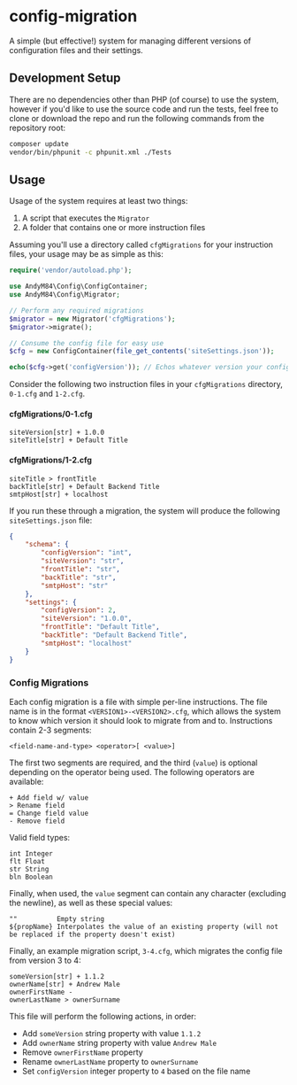 # config-migration
A simple (but effective!) system for managing different versions of configuration files and their settings.

## Development Setup
There are no dependencies other than PHP (of course) to use the system, however if you'd like to use the source
code and run the tests, feel free to clone or download the repo and run the following commands from the repository
root:

```bash
composer update
vendor/bin/phpunit -c phpunit.xml ./Tests
```

## Usage
Usage of the system requires at least two things:

1. A script that executes the `Migrator`
2. A folder that contains one or more instruction files

Assuming you'll use a directory called `cfgMigrations` for your instruction files, your usage may be as simple
as this:

```php
require('vendor/autoload.php');

use AndyM84\Config\ConfigContainer;
use AndyM84\Config\Migrator;

// Perform any required migrations
$migrator = new Migrator('cfgMigrations');
$migrator->migrate();

// Consume the config file for easy use
$cfg = new ConfigContainer(file_get_contents('siteSettings.json'));

echo($cfg->get('configVersion')); // Echos whatever version your configs are at after migration
```

Consider the following two instruction files in your `cfgMigrations` directory, `0-1.cfg` and `1-2.cfg`.

#### cfgMigrations/0-1.cfg
```
siteVersion[str] + 1.0.0
siteTitle[str] + Default Title
```

#### cfgMigrations/1-2.cfg
```
siteTitle > frontTitle
backTitle[str] + Default Backend Title
smtpHost[str] + localhost
```

If you run these through a migration, the system will produce the following `siteSettings.json` file:

```json
{
    "schema": {
        "configVersion": "int",
        "siteVersion": "str",
        "frontTitle": "str",
        "backTitle": "str",
        "smtpHost": "str"
    },
    "settings": {
        "configVersion": 2,
        "siteVersion": "1.0.0",
        "frontTitle": "Default Title",
        "backTitle": "Default Backend Title",
        "smtpHost": "localhost"
    }
}
```

### Config Migrations
Each config migration is a file with simple per-line instructions.  The file name is in the format `<VERSION1>-<VERSION2>.cfg`,
which allows the system to know which version it should look to migrate from and to.  Instructions contain 2-3 segments:

```
<field-name-and-type> <operator>[ <value>]
```

The first two segments are required, and the third (`value`) is optional depending on the operator being used.
The following operators are available:

```
+ Add field w/ value
> Rename field
= Change field value
- Remove field
```

Valid field types:

```
int Integer
flt Float
str String
bln Boolean
```

Finally, when used, the `value` segment can contain any character (excluding the newline), as well as these special
values:

```
""          Empty string
${propName} Interpolates the value of an existing property (will not be replaced if the property doesn't exist)
```

Finally, an example migration script, `3-4.cfg`, which migrates the config file from version 3 to 4:

```
someVersion[str] + 1.1.2
ownerName[str] + Andrew Male
ownerFirstName -
ownerLastName > ownerSurname
```

This file will perform the following actions, in order:

* Add `someVersion` string property with value `1.1.2`
* Add `ownerName` string property with value `Andrew Male`
* Remove `ownerFirstName` property
* Rename `ownerLastName` property to `ownerSurname`
* Set `configVersion` integer property to `4` based on the file name